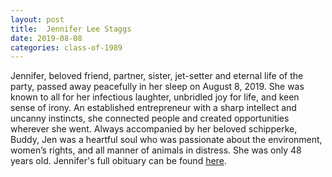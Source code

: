 ```yaml
---
layout: post
title:  Jennifer Lee Staggs
date: 2019-08-08
categories: class-of-1989
---
```

Jennifer, beloved friend, partner, sister, jet-setter and eternal life of the party, passed away peacefully in her sleep on August 8, 2019. She was known to all for her infectious laughter, unbridled joy for life, and keen sense of irony. An established entrepreneur with a sharp intellect and uncanny instincts, she connected people and created opportunities wherever she went. Always accompanied by her beloved schipperke, Buddy, Jen was a heartful soul who was passionate about the environment, women’s rights, and all manner of animals in distress. She was only 48 years old. Jennifer's full obituary can be found [here](https://tinyurl.com/y69vc2mj).


